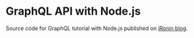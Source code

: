 # GraphQL API with Node.js

Source code for GraphQL tutorial with Node.js published on [iRonin blog](https://www.ironin.it/blog/).


